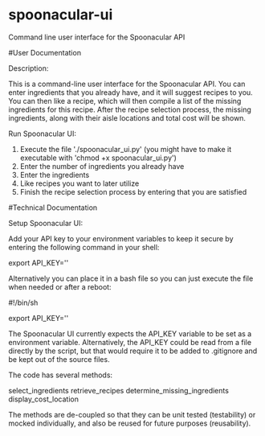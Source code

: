 # spoonacular-ui
Command line user interface for the Spoonacular API

#User Documentation

Description:

This is a command-line user interface for the Spoonacular API. You can enter ingredients that you already have, 
and it will suggest recipes to you. You can then like a recipe, which will then compile a list of the missing ingredients for this recipe. After the recipe selection process, the missing ingredients, along with their aisle locations and total cost will be shown.


Run Spoonacular UI:

1. Execute the file './spoonacular_ui.py' (you might have to make it executable with 'chmod +x spoonacular_ui.py')
2. Enter the number of ingredients you already have
3. Enter the ingredients 
4. Like recipes you want to later utilize 
5. Finish the recipe selection process by entering that you are satisfied

#Technical Documentation

Setup Spoonacular UI:

Add your API key to your environment variables to keep it secure by entering the following command in your shell:

export API_KEY='<your key here>'

Alternatively you can place it in a bash file so you can just execute the file when needed or after a reboot:

#!/bin/sh

export API_KEY='<your key here>'

The Spoonacular UI currently expects the API_KEY variable to be set as a environment variable. Alternatively, the API_KEY could be read from a file directly by the script, but that would require it to be added to .gitignore and be kept out of the source files.

The code has several methods:

select_ingredients
retrieve_recipes
determine_missing_ingredients
display_cost_location

The methods are de-coupled so that they can be unit tested (testability) or mocked individually, and also be reused for future purposes (reusability).
